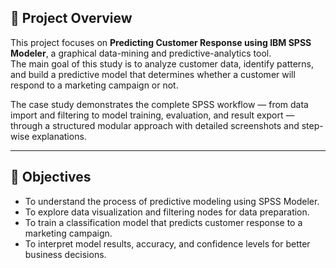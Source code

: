 ## 📘 Project Overview
This project focuses on **Predicting Customer Response using IBM SPSS Modeler**, a graphical data-mining and predictive-analytics tool.  
The main goal of this study is to analyze customer data, identify patterns, and build a predictive model that determines whether a customer will respond to a marketing campaign or not.

The case study demonstrates the complete SPSS workflow — from data import and filtering to model training, evaluation, and result export — through a structured modular approach with detailed screenshots and step-wise explanations.

---

## 🎯 Objectives
- To understand the process of predictive modeling using SPSS Modeler.  
- To explore data visualization and filtering nodes for data preparation.  
- To train a classification model that predicts customer response to a marketing campaign.  
- To interpret model results, accuracy, and confidence levels for better business decisions.
